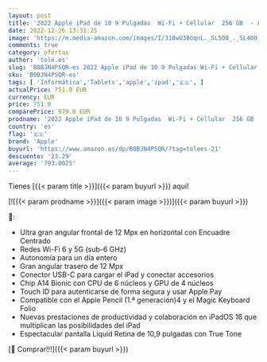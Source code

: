 ```yaml
---
layout: post
title: '2022 Apple iPad de 10 9 Pulgadas  Wi-Fi + Cellular  256 GB  - Azul  10.ª generación '
date: 2022-12-26 13:31:25
image: 'https://m.media-amazon.com/images/I/318wU38GqnL._SL500_._SL400_.jpg'
comments: true
category: ofertas
author: 'tole.es'
slug: 'B0BJN4PSQR-es 2022 Apple iPad de 10 9 Pulgadas Wi-Fi + Cellular 256 GB -...'
sku: 'B0BJN4PSQR-es'
tags: [ 'Informática','Tablets','apple','ipad','🇪🇸', ]
actualPrice: 751.0 EUR
currency: EUR
price: 751.0
comparePrice: 979.0 EUR
prodname: '2022 Apple iPad de 10 9 Pulgadas  Wi-Fi + Cellular  256 GB  - Azul  10.ª generación '
country: 'es'
flag: '🇪🇸'
brand: 'Apple'
buyurl: 'https://www.amazon.es/dp/B0BJN4PSQR/?tag=tolees-21'
descuento: '23.29'
average: '793.0025'
---
```


Tienes [{{< param title >}}]({{< param buyurl >}}) aqui!

[![{{< param prodname >}}]({{< param image >}})]({{< param buyurl >}})

🔎:

- Ultra gran angular frontal de 12 Mpx en horizontal con Encuadre Centrado
- Redes Wi-Fi 6 y 5G (sub-6 GHz)
- Autonomía para un día entero
- Gran angular trasero de 12 Mpx
- Conector USB-C para cargar el iPad y conectar accesorios
- Chip A14 Bionic con CPU de 6 núcleos y GPU de 4 núcleos
- Touch ID para autenticarse de forma segura y usar Apple Pay
- Compatible con el Apple Pencil (1.ª generación)4 y el Magic Keyboard Folio
- Nuevas prestaciones de productividad y colaboración en iPadOS 16 que multiplican las posibilidades del iPad
- Espectacular pantalla Liquid Retina de 10,9 pulgadas con True Tone

[🛒 Comprar!!!]({{< param buyurl >}})
